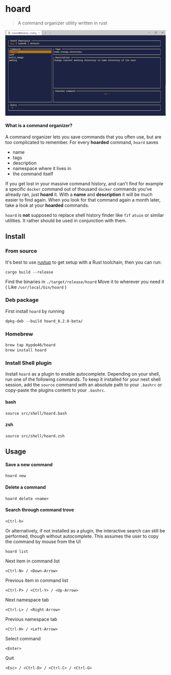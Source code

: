 # hoard
> A command organizer utility written in rust

![Example usage](img/hoard_example.gif)

#### What is a command organizer?
A command organizer lets you save commands that you often use, but are too complicated to remember.
For every **hoarded** command, `hoard` saves
- name
- tags
- description
- namespace where it lives in
- the command itself

If you get lost in your massive command history, and can't find for example a specific `docker` command out of thousand `docker` commands you've already ran,
just **hoard** it. With a **name** and **description** it will be much easier to find again. When you look for that command again a month later, take a look at your **hoarded** commands.


`hoard` is **not** supposed to replace shell history finder like `fzf` `atuin` or similar utilities. It rather should be used in conjunction with them.

## Install

### From source

It's best to use [rustup](https://rustup.rs/) to get setup with a Rust
toolchain, then you can run:

```
cargo build --release
```

Find the binaries in `./target/release/hoard`
Move it to wherever you need it ( Like `/usr/local/bin/hoard` )

### Deb package

First install `hoard` by running
```
dpkg-deb --build hoard_0.2.0-beta/
```

### Homebrew

```
brew tap Hypde46/hoard
brew install hoard
```

### Install Shell plugin
Install `hoard` as a plugin to enable autocomplete.
Depending on your shell, run one of the following commands.
To keep it installed for your next shell session, add the `source` command with an absolute path to your `.bashrc` or copy-paste the plugins content to your `.bashrc`.
#### bash
```
source src/shell/hoard.bash
```
#### zsh
```
source src/shell/hoard.zsh
```

## Usage

#### Save a new command
```
hoard new
```

#### Delete a command
```
hoard delete <name>
```

#### Search through command trove
```
<Ctrl-h>
```
Or alternatively, if not installed as a plugin, the interactive search can still be performed, though without autocomplete. This assumes the user to copy the command by mouse from the UI
```
hoard list
```

Next item in command list
```
<Ctrl-N> / <Down-Arrow>
```
Previous item in command list
```
<Ctrl-P> / <Ctrl-Y> / <Up-Arrow>
```
Next namespace tab
```
<Ctrl-L> / <Right-Arrow>
```
Previous namespace tab
```
<Ctrl-H> / <Left-Arrow>
```
Select command
```
<Enter>
```
Quit
```
<Esc> / <Ctrl-D> / <Ctrl-C> / <Ctrl-G>
```
